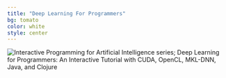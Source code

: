 ```yaml
---
title: "Deep Learning For Programmers"
bg: tomato
color: white
style: center
---
```

![Interactive Programming for Artificial Intelligence series; Deep Learning for Programmers: An Interactive Tutorial with CUDA, OpenCL, MKL-DNN, Java, and Clojure](/img/dlfp-cover.png)
